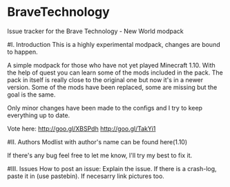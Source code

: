 # BraveTechnology
Issue tracker for the Brave Technology - New World modpack

#I. Introduction
This is a highly experimental modpack, changes are bound to happen.

A simple modpack for those who have not yet played Minecraft 1.10. With the help of quest you can learn some of the mods included in the pack. The pack in itself is really close to the original one but now it's in a newer version. Some of the mods have been replaced, some are missing but the goal is the same.

Only minor changes have been made to the configs and I try to keep everything up to date.

Vote here:
http://goo.gl/XBSPdh
http://goo.gl/TakYi1

#II. Authors
Modlist with author's name can be found here(1.10)

If there's any bug feel free to let me know, I'll try my best to fix it.

#III. Issues
How to post an issue:
     Explain the issue.
     If there is a crash-log, paste it in (use pastebin).
     If necesarry link pictures too.
